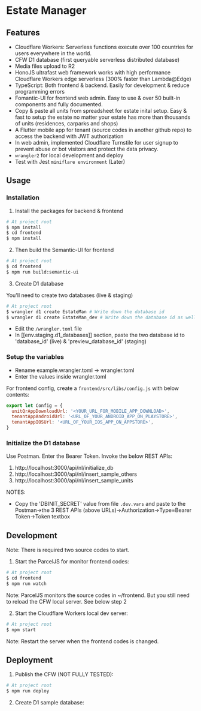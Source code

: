 # Estate Manager

<TODO>

## Features

- Cloudflare Workers: Serverless functions execute over 100 countries for users everywhere in the world.
- CFW D1 database (first queryable serverless distributed database)
- Media files upload to R2
- HonoJS ultrafast web framework works with high performance Cloudflare Workers edge serverless (300% faster than Lambda@Edge)
- TypeScript: Both frontend & backend. Easily for development & reduce programming errors
- Fomantic-UI for frontend web admin. Easy to use & over 50 built-in components and fully documented.
- Copy & paste all units from spreadsheet for estate inital setup. Easy & fast to setup the estate no matter your estate has more than thousands of units (residences, carparks and shops)
- A Flutter mobile app for tenant (source codes in another github repo) to access the backend with JWT authorization
- In web admin, implemented Cloudflare Turnstile for user signup to prevent abuse or bot visitors and protect the data privacy.
- `wrangler2` for local development and deploy
- Test with Jest `miniflare environment` (Later)

## Usage

### Installation

1. Install the packages for backend & frontend

```sh
# At project root
$ npm install
$ cd frontend
$ npm install
```

2. Then build the Semantic-UI for frontend

```sh
# At project root
$ cd frontend
$ npm run build:semantic-ui
```

3. Create D1 database

You'll need to create two databases (live & staging)

```sh
# At project root
$ wrangler d1 create EstateMan # Write down the database id
$ wrangler d1 create EstateMan_dev # Write down the database id as well
```

- Edit the `/wrangler.toml` file
- In [[env.staging.d1_databases]] section, paste the two database id to 'database_id' (live) & 'preview_database_id' (staging)

### Setup the variables

- Rename example.wrangler.toml -> wrangler.toml
- Enter the values inside wrangler.toml

For frontend config, create a `frontend/src/libs/config.js` with below contents:

```javascript
export let Config = {
  unitQrAppDownloadUrl: '<YOUR_URL_FOR_MOBILE_APP_DOWNLOAD>',
  tenantAppAndroidUrl: '<URL_OF_YOUR_ANDROID_APP_ON_PLAYSTORE>',
  tenantAppIOSUrl: '<URL_OF_YOUR_IOS_APP_ON_APPSTORE>',
}
```

### Initialize the D1 database

Use Postman. Enter the Bearer Token. Invoke the below REST APIs:

1. http://localhost:3000/api/nl/initialize_db
2. http://localhost:3000/api/nl/insert_sample_others
3. http://localhost:3000/api/nl/insert_sample_units

NOTES:

- Copy the 'DBINIT_SECRET' value from file `.dev.vars` and paste to the Postman->the 3 REST APIs (above URLs)->Authorization->Type=Bearer Token->Token textbox

## Development

Note: There is required two source codes to start.

1. Start the ParcelJS for monitor frontend codes:

```sh
# At project root
$ cd frontend
$ npm run watch
```

Note: ParcelJS monitors the source codes in ~/frontend. But you still need to reload the CFW local server. See below step 2

2. Start the Cloudflare Workers local dev server:

```sh
# At project root
$ npm start
```

Note: Restart the server when the frontend codes is changed.

## Deployment

1. Publish the CFW (NOT FULLY TESTED):

```sh
# At project root
$ npm run deploy
```

2. Create D1 sample database:

<TBD>
